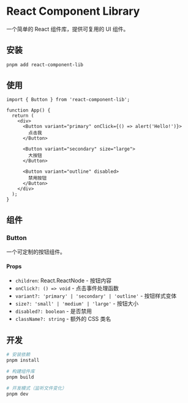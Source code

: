 # React Component Library

一个简单的 React 组件库，提供可复用的 UI 组件。

## 安装

```bash
pnpm add react-component-lib
```

## 使用

```tsx
import { Button } from 'react-component-lib';

function App() {
  return (
    <div>
      <Button variant="primary" onClick={() => alert('Hello!')}>
        点击我
      </Button>

      <Button variant="secondary" size="large">
        大按钮
      </Button>

      <Button variant="outline" disabled>
        禁用按钮
      </Button>
    </div>
  );
}
```

## 组件

### Button

一个可定制的按钮组件。

#### Props

- `children`: React.ReactNode - 按钮内容
- `onClick?: () => void` - 点击事件处理函数
- `variant?: 'primary' | 'secondary' | 'outline'` - 按钮样式变体
- `size?: 'small' | 'medium' | 'large'` - 按钮大小
- `disabled?: boolean` - 是否禁用
- `className?: string` - 额外的 CSS 类名

## 开发

```bash
# 安装依赖
pnpm install

# 构建组件库
pnpm build

# 开发模式（监听文件变化）
pnpm dev
```
